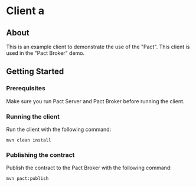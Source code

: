 # Client a

## About
This is an example client to demonstrate the use of the "Pact". This client is used in the "Pact Broker" demo.

## Getting Started

### Prerequisites
Make sure you run Pact Server and Pact Broker before running the client.

### Running the client
Run the client with the following command:
```
mvn clean install
```

### Publishing the contract
Publish the contract to the Pact Broker with the following command:
```
mvn pact:publish
```
